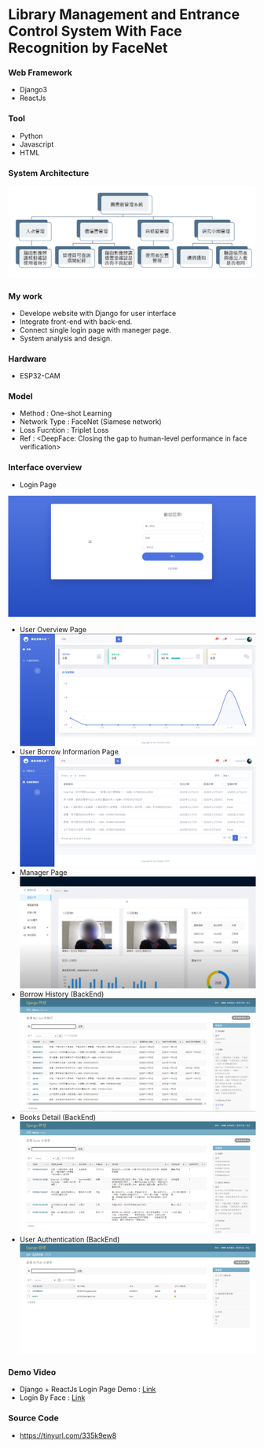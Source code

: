 # Library Management and Entrance Control System With Face Recognition by FaceNet 
### Web Framework
- Django3
- ReactJs
### Tool
- Python
- Javascript
- HTML

### System Architecture
![image](https://github.com/KartaYu/Library-management-website/blob/main/Pic/arch.png)

### My work
- Develope website with Django for user interface
- Integrate front-end with back-end.
- Connect single login page with maneger page.
- System analysis and design.

### Hardware
- ESP32-CAM

### Model
- Method : One-shot Learning
- Network Type : FaceNet (Siamese network) 
- Loss Fucntion : Triplet Loss
- Ref : <DeepFace: Closing the gap to human-level performance in face verification>

### Interface overview
- Login Page

![image](https://github.com/KartaYu/Library-management-website/blob/main/Pic/Login%20Page.png)
- User Overview Page
![image](https://github.com/KartaYu/Library-management-website/blob/main/Pic/User%20Overview%20Page.png)
- User Borrow Informarion Page
![image](https://github.com/KartaYu/Library-management-website/blob/main/Pic/Borrow%20Info%20Page.png)
- Manager Page
![image](https://github.com/KartaYu/Library-management-website/blob/main/Pic/Management%20Page.png)
- Borrow History (BackEnd)
![image](https://github.com/KartaYu/Library-management-website/blob/main/Pic/Borrow%20History.png)
- Books Detail (BackEnd)
![image](https://github.com/KartaYu/Library-management-website/blob/main/Pic/Books%20Detail.png)
- User Authentication (BackEnd)
![image](https://github.com/KartaYu/Library-management-website/blob/main/Pic/User%20Auth.png)

### Demo Video
- Django + ReactJs Login Page Demo : [Link](https://youtu.be/-am0cs0xbE)
- Login By Face : [Link](https://youtu.be/R6sM8bBUd-4)

### Source Code
- https://tinyurl.com/335k9ew8







